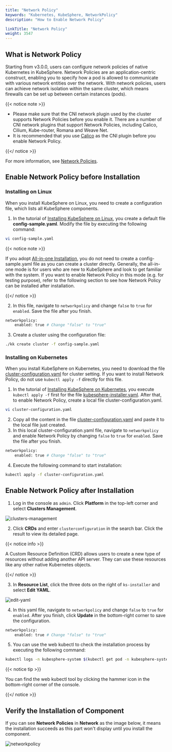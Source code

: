 ```yaml
---
title: "Network Policy"
keywords: "Kubernetes, KubeSphere, NetworkPolicy"
description: "How to Enable Network Policy"

linkTitle: "Network Policy"
weight: 3547
---
```


## What is Network Policy

Starting from v3.0.0, users can configure network policies of native Kubernetes in KubeSphere. Network Policies are an application-centric construct, enabling you to specify how a pod is allowed to communicate with various network entities over the network. With network policies, users can achieve network isolation within the same cluster, which means firewalls can be set up between certain instances (pods).

{{< notice note >}}

- Please make sure that the CNI network plugin used by the cluster supports Network Policies before you enable it. There are a number of CNI network plugins that support Network Policies, including Calico, Cilium, Kube-router, Romana and Weave Net.
- It is recommended that you use [Calico](https://www.projectcalico.org/) as the CNI plugin before you enable Network Policy.

{{</ notice >}}

For more information, see [Network Policies](https://kubernetes.io/docs/concepts/services-networking/network-policies/).

## Enable Network Policy before Installation

### Installing on Linux

When you install KubeSphere on Linux, you need to create a configuration file, which lists all KubeSphere components.

1. In the tutorial of [Installing KubeSphere on Linux](../../installing-on-linux/introduction/multioverview/), you create a default file **config-sample.yaml**. Modify the file by executing the following command:

```bash
vi config-sample.yaml
```

{{< notice note >}}

If you adopt [All-in-one Installation](../../quick-start/all-in-one-on-linux/), you do not need to create a config-sample.yaml file as you can create a cluster directly. Generally, the all-in-one mode is for users who are new to KubeSphere and look to get familiar with the system. If you want to enable Network Policy in this mode (e.g. for testing purpose), refer to the following section to see how Network Policy can be installed after installation.

{{</ notice >}}

2. In this file, navigate to `networkpolicy` and change `false` to `true` for `enabled`. Save the file after you finish.

```bash
networkpolicy:
    enabled: true # Change "false" to "true"
```

3. Create a cluster using the configuration file:

```bash
./kk create cluster -f config-sample.yaml
```

### **Installing on Kubernetes**

When you install KubeSphere on Kubernetes, you need to download the file [cluster-configuration.yaml](https://raw.githubusercontent.com/kubesphere/ks-installer/master/deploy/cluster-configuration.yaml) for cluster setting. If you want to install Network Policy, do not use `kubectl apply -f` directly for this file.

1. In the tutorial of [Installing KubeSphere on Kubernetes](../../installing-on-kubernetes/introduction/overview/), you execute `kubectl apply -f` first for the file [kubesphere-installer.yaml](https://raw.githubusercontent.com/kubesphere/ks-installer/master/deploy/kubesphere-installer.yaml). After that, to enable Network Policy, create a local file cluster-configuration.yaml.

```bash
vi cluster-configuration.yaml
```

2. Copy all the content in the file [cluster-configuration.yaml](https://raw.githubusercontent.com/kubesphere/ks-installer/master/deploy/cluster-configuration.yaml) and paste it to the local file just created.
3. In this local cluster-configuration.yaml file, navigate to `networkpolicy` and enable Network Policy by changing `false` to `true` for `enabled`. Save the file after you finish.

```bash
networkpolicy:
    enabled: true # Change "false" to "true"
```

4. Execute the following command to start installation:

```bash
kubectl apply -f cluster-configuration.yaml
```

## Enable Network Policy after Installation

1. Log in the console as `admin`. Click **Platform** in the top-left corner and select **Clusters Management**.

![clusters-management](https://ap3.qingstor.com/kubesphere-website/docs/20200828111130.png)

2. Click **CRDs** and enter `clusterconfiguration` in the search bar. Click the result to view its detailed page.

{{< notice info >}}

A Custom Resource Definition (CRD) allows users to create a new type of resources without adding another API server. They can use these resources like any other native Kubernetes objects.

{{</ notice >}}

3. In **Resource List**, click the three dots on the right of `ks-installer` and select **Edit YAML**.

![edit-yaml](https://ap3.qingstor.com/kubesphere-website/docs/20200827182002.png)

4. In this yaml file, navigate to `networkpolicy` and change `false` to `true` for `enabled`. After you finish, click **Update** in the bottom-right corner to save the configuration.

```bash
networkpolicy:
    enabled: true # Change "false" to "true"
```

5. You can use the web kubectl to check the installation process by executing the following command:

```bash
kubectl logs -n kubesphere-system $(kubectl get pod -n kubesphere-system -l app=ks-install -o jsonpath='{.items[0].metadata.name}') -f
```

{{< notice tip >}}

You can find the web kubectl tool by clicking the hammer icon in the bottom-right corner of the console.

{{</ notice >}}

## Verify the Installation of Component

If you can see **Network Policies** in **Network** as the image below, it means the installation succeeds as this part won't display until you install the component.

![networkpolicy](https://ap3.qingstor.com/kubesphere-website/docs/20200831162836.png)